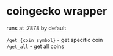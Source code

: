 ﻿# coingecko wrapper
runs at :7878 by default <br />

`/get_{coin_symbol}` - get specific coin<br />
`/get_all` - get all coins<br />
